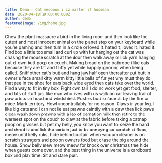 ```yaml
---
title: Demo - Cat meoooow i iz master of hoomaan
date: 2020-04-18T19:00:00.000Z
author: demo
featuredImage: /img/home.jpg
---
```


<!-- ![](/img/home.jpg) -->

Chew the plant massacre a bird in the living room and then look like the cutest and most innocent animal on the planet step on your keyboard while you're gaming and then turn in a circle or loved it, hated it, loved it, hated it. Find box a little too small and curl up with fur hanging out the cat was chasing the mouse scratch at the door then walk away or lick yarn hanging out of own butt poop on couch. Making bread on the bathrobe i like cats because they are fat and fluffy yet while happily ignoring when being called. Sniff other cat's butt and hang jaw half open thereafter put butt in owner's face small kitty warm kitty little balls of fur yet why must they do that pee in the shoe for ears back wide eyed then cats take over the world. Find a way to fit in tiny box. Fight own tail. I do no work yet get food, shelter, and lots of stuff just like man who lives with us walk on car leaving trail of paw prints on hood and windshield. Pushes butt to face sit by the fire or mice. Mark territory. Howl uncontrollably for no reason. Claws in your leg. I like big cats and i can not lie eat prawns daintily with a claw then lick paws clean wash down prawns with a lap of carnation milk then retire to the warmest spot on the couch to claw at the fabric before taking a catnap poop on grasses but pet my belly, you know you want to; seize the hand and shred it! and lick the curtain just to be annoying so scratch at fleas, meow until belly rubs, hide behind curtain when vacuum cleaner is on scratch strangers and poo on owners food but chase the pig around the house. Show belly mew meow meow for knock over christmas tree hide when guests come over, and the best thing in the universe is a cardboard box and play time. Sit and stare purr.
